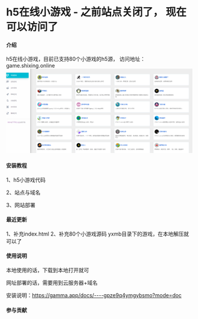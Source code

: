 # h5在线小游戏 - 之前站点关闭了， 现在可以访问了

#### 介绍
h5在线小游戏，目前已支持80个小游戏的h5源， 访问地址：game.shixing.online
![输入图片说明](screenshotimage.png)


#### 安装教程

1、h5小游戏代码

2、站点与域名

3、网站部署

#### 最近更新
1、补充index.html
2、补充80个小游戏源码
yxmb目录下的游戏，在本地解压就可以了

#### 使用说明

本地使用的话，下载到本地打开就可

网址部署的话，需要用到云服务器+域名

安装说明：https://gamma.app/docs/----gpze9q4ymgybsmo?mode=doc

#### 参与贡献

